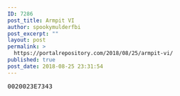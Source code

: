 ```yaml
---
ID: 7286
post_title: Armpit VI
author: spookymulderfbi
post_excerpt: ""
layout: post
permalink: >
  https://portalrepository.com/2018/08/25/armpit-vi/
published: true
post_date: 2018-08-25 23:31:54
---
```

<pre>0020023E7343</pre>